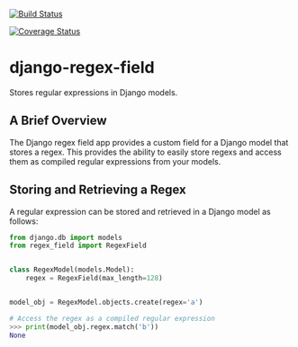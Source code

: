 [![Build Status](https://travis-ci.org/ambitioninc/django-regex-field.png)](https://travis-ci.org/ambitioninc/django-regex-field)

[![Coverage Status](https://coveralls.io/repos/ambitioninc/django-regex-field/badge.svg)](https://coveralls.io/r/ambitioninc/django-regex-field)

# django-regex-field

Stores regular expressions in Django models.

## A Brief Overview
The Django regex field app provides a custom field for a Django model that
stores a regex. This provides the ability to easily store regexs and access
them as compiled regular expressions from your models.


## Storing and Retrieving a Regex
A regular expression can be stored and retrieved in a Django model as follows:
```python
from django.db import models
from regex_field import RegexField


class RegexModel(models.Model):
    regex = RegexField(max_length=128)


model_obj = RegexModel.objects.create(regex='a')

# Access the regex as a compiled regular expression
>>> print(model_obj.regex.match('b'))
None
```
